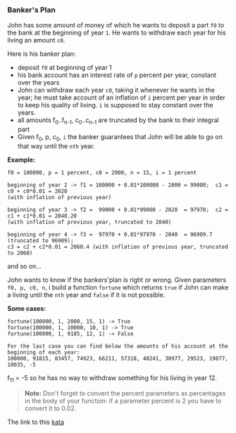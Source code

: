 ### Banker's Plan

John has some amount of money of which he wants to deposit a part `f0` to the bank at the beginning of year `1`. He wants to withdraw each year for his living an amount `c0`.

Here is his banker plan:

* deposit `f0` at beginning of year 1  
* his bank account has an interest rate of `p` percent per year, constant over the years  
* John can withdraw each year `c0`, taking it whenever he wants in the year; he must take account of an inflation of `i` percent per year in order to keep his quality of living. `i` is supposed to stay constant over the years.  
* all amounts f<sub>0</sub>..f<sub>n-1</sub>, c<sub>0</sub>..c<sub>n-1</sub> are truncated by the bank to their integral part  
* Given f<sub>0</sub>, p, c<sub>0</sub>, `i` the banker guarantees that John will be able to go on that way until the `nth` year.  

**Example:**  
```
f0 = 100000, p = 1 percent, c0 = 2000, n = 15, i = 1 percent
```
```
beginning of year 2 -> f1 = 100000 + 0.01*100000 - 2000 = 99000;  c1 = c0 + c0*0.01 = 2020  
(with inflation of previous year)
```
```
beginning of year 3 -> f2 =  99000 + 0.01*99000 - 2020  = 97970;  c2 = c1 + c1*0.01 = 2040.20 
(with inflation of previous year, truncated to 2040)
```
```
beginning of year 4 -> f3 =  97970 + 0.01*97970 - 2040  = 96909.7 (truncated to 96909); 
c3 = c2 + c2*0.01 = 2060.4 (with inflation of previous year, truncated to 2060)
```
and so on...

John wants to know if the bankers'plan is right or wrong. Given parameters `f0, p, c0, n`, i build a function `fortune` which returns `true` if John can make a living until the `nth` year and `false` if it is not possible.

**Some cases:**  
```
fortune(100000, 1, 2000, 15, 1) -> True
fortune(100000, 1, 10000, 10, 1) -> True
fortune(100000, 1, 9185, 12, 1) -> False

For the last case you can find below the amounts of his account at the beginning of each year:
100000, 91815, 83457, 74923, 66211, 57318, 48241, 38977, 29523, 19877, 10035, -5
```

f<sub>11</sub> = -5 so he has no way to withdraw something for his living in year 12.

> **Note:** Don't forget to convert the percent parameters as percentages in the body of your function: if a parameter percent is 2 you have to convert it to 0.02.  

The link to this [kata](https://www.codewars.com/kata/bankers-plan/java)
